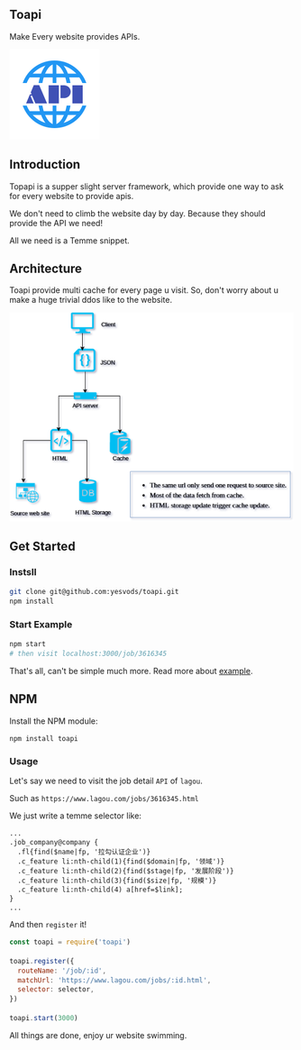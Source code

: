 ## Toapi

Make Every website provides APIs.

![](docs/imgs/api.png)

## Introduction

Topapi is a supper slight server framework, which provide one way to ask for every website to provide apis.

We don't need to climb the website day by day. Because they should provide the API we need!

All we need is a Temme snippet.

## Architecture

Toapi provide multi cache for every page u visit. So, don't worry about u make a huge trivial ddos like to the website.

![](docs/imgs/diagram.png)

## Get Started

### Instsll

```bash
git clone git@github.com:yesvods/toapi.git
npm install
```

### Start Example

```bash
npm start
# then visit localhost:3000/job/3616345
```

That's all, can't be simple much more. Read more about [example](example).

## NPM

Install the NPM module:

```
npm install toapi
```

### Usage

Let's say we need to visit the job detail `API` of `lagou`.

Such as `https://www.lagou.com/jobs/3616345.html`

We just write a temme selector like:

```
...
.job_company@company {
  .fl{find($name|fp, '拉勾认证企业')}
  .c_feature li:nth-child(1){find($domain|fp, '领域')}
  .c_feature li:nth-child(2){find($stage|fp, '发展阶段')}
  .c_feature li:nth-child(3){find($size|fp, '规模')}
  .c_feature li:nth-child(4) a[href=$link];
}
...
```

And then `register` it!

```js
const toapi = require('toapi')

toapi.register({
  routeName: '/job/:id',
  matchUrl: 'https://www.lagou.com/jobs/:id.html',
  selector: selector,
})

toapi.start(3000)
```

All things are done, enjoy ur website swimming.
